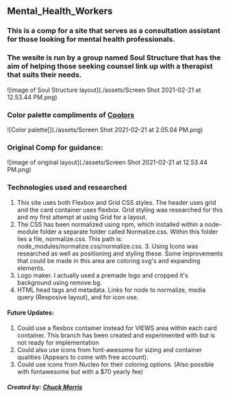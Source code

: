## Mental_Health_Workers
### This is a comp for a site that serves as a consultation assistant for those looking for mental health professionals.
### The wesite is run by a group named Soul Structure that has the aim of helping those seeking counsel link up with a therapist that suits their needs.

![image of Soul Structure layout](./assets/Screen Shot 2021-02-21 at 12.53.44 PM.png)

### Color palette compliments of [Coolors](Coolors.co)
![Color palette[](./assets/Screen Shot 2021-02-21 at 2.05.04 PM.png)

### Original Comp for guidance:
![image of original layout](./assets/Screen Shot 2021-02-21 at 12.53.44 PM.png)



### Technologies used and researched
1. This site uses both Flexbox and Grid CSS styles.  The header uses grid and the card container uses flexbox. Grid styling was researched for this and my first attempt at using Grid for a layout. 
2. The CSS has been normalized using npm, which installed within a node-module folder a separate folder called Normalize.css.  Within this folder lies a file, normalize.css.  This path is: node_modules/normalize.css/normalize.css.  3. Using Icons was researched as well as positioning and styling these.  Some improvements that could be made in this area are coloring svg's and expanding elements. 
3. Logo maker.  I actually used a premade logo and cropped it's background using remove.bg.
4. HTML head tags and metadata.  Links for node to normalize, media query (Resposive layout), and for icon use.


#### Future Updates: 
1. Could use a flexbox container instead for VIEWS area within each card container. This branch has been created and experimented with but is not ready for implementation
2. Could also use icons from font-awesome for sizing and container qualities (Appears to come with free account).
3. Could use icons from Nucleo for their coloring options.  (Also possible with fontawesome but with a $70 yearly fee)

##### Created by: [Chuck Morris](https://github.com/percworld)

